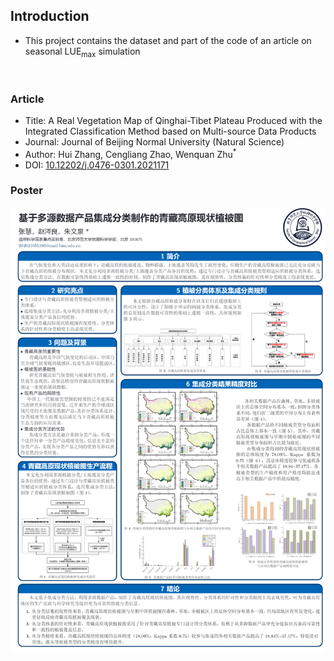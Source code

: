 ## Introduction
* This project contains the dataset and part of the code of an article on seasonal LUE<sub>max</sub> simulation
<br>

### Article
* Title: A Real Vegetation Map of Qinghai-Tibet Plateau Produced with the Integrated Classification Method based on Multi-source Data Products
* Journal: Journal of Beijing Normal University (Natural Science) 
* Author: Hui Zhang, Cengliang Zhao, Wenquan Zhu<sup>*</sup>
* DOI: [10.12202/j.0476-0301.2021171](http://www.bnujournal.com/en/article/doi/10.12202/j.0476-0301.2021171) 

### Poster
![poster](https://github.com/ZhaoCenLiang/vegetation-map-of-Qinghai-Tibet-Plateau/blob/main/poster.png?raw=true)
